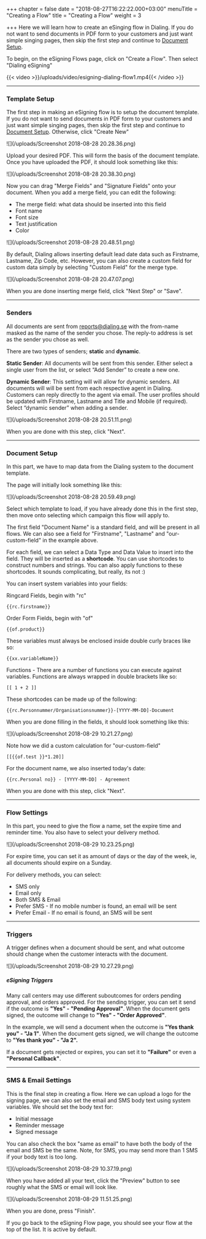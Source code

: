 +++
chapter = false
date = "2018-08-27T16:22:22.000+03:00"
menuTitle = "Creating a Flow"
title = "Creating a Flow"
weight = 3

+++
Here we will learn how to create an eSinging flow in Dialing. If you do not want to send documents in PDF form to your customers and just want simple singing pages, then skip the first step and continue to [Document Setup](https://docs.dialing.se/esigning/creating-a-flow/#document-setup).

To begin, on the eSigning Flows page, click on "Create a Flow". Then select "Dialing eSigning"

{{< video >}}/uploads/video/esigning-dialing-flow1.mp4{{< /video >}}

***

### Template Setup

The first step in making an eSigning flow is to setup the document template. If you do not want to send documents in PDF form to your customers and just want simple singing pages, then skip the first step and continue to [Document Setup](https://docs.dialing.se/esigning/creating-a-flow/#document-setup). Otherwise, click "Create New"

![](/uploads/Screenshot 2018-08-28 20.28.36.png)

Upload your desired PDF. This will form the basis of the document template. Once you have uploaded the PDF, it should look something like this:

![](/uploads/Screenshot 2018-08-28 20.38.30.png)

Now you can drag "Merge Fields" and "Signature Fields" onto your document. When you add a merge field, you can edit the following:

* The merge field: what data should be inserted into this field
* Font name
* Font size
* Text justification
* Color

![](/uploads/Screenshot 2018-08-28 20.48.51.png)

By default, Dialing allows inserting default lead date data such as Firstname, Lastname, Zip Code, etc. However, you can also create a custom field for custom data simply by selecting "Custom Field" for the merge type.

![](/uploads/Screenshot 2018-08-28 20.47.07.png)

When you are done inserting merge field, click "Next Step" or "Save".

***

### Senders

All documents are sent from reports@dialing.se with the from-name masked as the name of the sender you chose. The reply-to address is set as the sender you chose as well.

There are two types of senders; **static** and **dynamic**.

**Static Sender**: All documents will be sent from this sender. Either select a single user from the list, or select “Add Sender” to create a new one.

**Dynamic Sender**: This setting will will allow for dynamic senders. All documents will will be sent from each respective agent in Dialing. Customers can reply directly to the agent via email. The user profiles should be updated with Firstname, Lastname and Title and Mobile (if required). Select “dynamic sender” when adding a sender.

![](/uploads/Screenshot 2018-08-28 20.51.11.png)

When you are done with this step, click "Next".

***

### Document Setup

In this part, we have to map data from the Dialing system to the document template.

The page will initially look something like this:

![](/uploads/Screenshot 2018-08-28 20.59.49.png)

Select which template to load, if you have already done this in the first step, then move onto selecting which campaign this flow will apply to.

The first field "Document Name" is a standard field, and will be present in all flows. We can also see a field for "Firstname", "Lastname" and "our-custom-field" in the example above.

For each field, we can select a Data Type and Data Value to insert into the field. They will be inserted as a **shortcode**. You can use shortcodes to construct numbers and strings. You can also apply functions to these shortcodes. It sounds complicating, but really, its not :)

You can insert system variables into your fields:

Ringcard Fields, begin with "rc"

    {{rc.firstname}}

Order Form Fields, begin with "of"

    {{of.product}}

These variables must always be enclosed inside double curly braces like so:

    {{xx.variableName}}

Functions - There are a number of functions you can execute against variables. Functions are always wrapped in double brackets like so:

    [[ 1 + 2 ]]

These shortcodes can be made up of the following:

    {{rc.Personnummer/Organisationsnummer}}-[YYYY-MM-DD]-Document

When you are done filling in the fields, it should look something like this:

![](/uploads/Screenshot 2018-08-29 10.21.27.png)

Note how we did a custom calculation for "our-custom-field"

    [[{{of.test }}*1.20]]

For the document name, we also inserted today's date:

    {{rc.Personal no}} - [YYYY-MM-DD] - Agreement

When you are done with this step, click "Next".

***

### Flow Settings

In this part, you need to give the flow a name, set the expire time and reminder time. You also have to select your delivery method.

![](/uploads/Screenshot 2018-08-29 10.23.25.png)

For expire time, you can set it as amount of days or the day of the week, ie, all documents should expire on a Sunday.

For delivery methods, you can select:

* SMS only
* Email only
* Both SMS & Email
* Prefer SMS - If no mobile number is found, an email will be sent
* Prefer Email - If no email is found, an SMS will be sent

***

### Triggers

A trigger defines when a document should be sent, and what outcome should change when the customer interacts with the document.

![](/uploads/Screenshot 2018-08-29 10.27.29.png)

##### eSigning Triggers

Many call centers may use different suboutcomes for orders pending approval, and orders approved. For the sending trigger, you can set it send if the outcome is **"Yes" - "Pending Approval"**. When the document gets signed, the outcome will change to **"Yes" - "Order Approved"**.

In the example, we will send a document when the outcome is **"Yes thank you" - "Ja 1"**. When the document gets signed, we will change the outcome to **"Yes thank you" - "Ja 2".**

If a document gets rejected or expires, you can set it to **"Failure"** or even a **"Personal Callback"**.

***

### SMS & Email Settings

This is the final step in creating a flow. Here we can upload a logo for the signing page, we can also set the email and SMS body text using system variables. We should set the body text for:

* Initial message
* Reminder message
* Signed message

You can also check the box "same as email" to have both the body of the email and SMS be the same. Note, for SMS, you may send more than 1 SMS if your body text is too long.

![](/uploads/Screenshot 2018-08-29 10.37.19.png)

When you have added all your text, click the "Preview" button to see roughly what the SMS or email will look like.

![](/uploads/Screenshot 2018-08-29 11.51.25.png)

When you are done, press "Finish".

If you go back to the eSigning Flow page, you should see your flow at the top of the list. It is active by default.